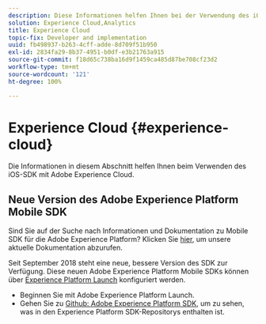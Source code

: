 ```yaml
---
description: Diese Informationen helfen Ihnen bei der Verwendung des iOS SDK mit der Adobe Experience Cloud.
solution: Experience Cloud,Analytics
title: Experience Cloud
topic-fix: Developer and implementation
uuid: fb498937-b263-4cff-adde-8d709f51b950
exl-id: 2834fa29-8b37-4951-b0df-e3b21763a915
source-git-commit: f18d65c738ba16d9f1459ca485d87be708cf23d2
workflow-type: tm+mt
source-wordcount: '121'
ht-degree: 100%

---
```


# Experience Cloud {#experience-cloud}

Die Informationen in diesem Abschnitt helfen Ihnen beim Verwenden des iOS-SDK mit Adobe Experience Cloud.

## Neue Version des Adobe Experience Platform Mobile SDK

Sind Sie auf der Suche nach Informationen und Dokumentation zu Mobile SDK für die Adobe Experience Platform? Klicken Sie [hier](https://aep-sdks.gitbook.io/docs/), um unsere aktuelle Dokumentation abzurufen.

Seit September 2018 steht eine neue, bessere Version des SDK zur Verfügung. Diese neuen Adobe Experience Platform Mobile SDKs können über [Experience Platform Launch](https://www.adobe.com/de/experience-platform/launch.html) konfiguriert werden.

* Beginnen Sie mit Adobe Experience Platform Launch.
* Gehen Sie zu [Github: Adobe Experience Platform SDK](https://github.com/Adobe-Marketing-Cloud/acp-sdks), um zu sehen, was in den Experience Platform SDK-Repositorys enthalten ist.

